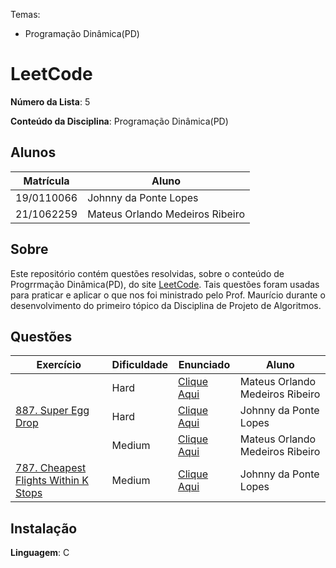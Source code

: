 Temas:
 - Programação Dinâmica(PD)

# LeetCode

**Número da Lista**: 5

**Conteúdo da Disciplina**: Programação Dinâmica(PD)

## Alunos
|Matrícula | Aluno |
| -- | -- |
| 19/0110066  | Johnny da Ponte Lopes |
| 21/1062259 |  Mateus Orlando Medeiros Ribeiro |

## Sobre 
Este repositório contém questões resolvidas, sobre o conteúdo de Progrrmação Dinâmica(PD), do site [LeetCode](https://leetcode.com). Tais questões foram usadas para praticar e aplicar o que nos foi ministrado pelo Prof. Maurício durante o desenvolvimento do primeiro tópico da Disciplina de Projeto de Algoritmos. 

## Questões
| Exercício | Dificuldade | Enunciado | Aluno |
| -- | -- | -- | -- |
| []() | Hard | [Clique Aqui]() | Mateus Orlando Medeiros Ribeiro |
| [887. Super Egg Drop](https://github.com/projeto-de-algoritmos-2024/PD-LeetCode/blob/main/questao2/README.md) | Hard | [Clique Aqui](https://leetcode.com/problems/super-egg-drop/description/) | Johnny da Ponte Lopes |
| []() | Medium | [Clique Aqui]() | Mateus Orlando Medeiros Ribeiro |
| [787. Cheapest Flights Within K Stops](https://github.com/projeto-de-algoritmos-2024/PD-LeetCode/blob/main/questa4/README.md) | Medium | [Clique Aqui](https://leetcode.com/problems/cheapest-flights-within-k-stops/description/) | Johnny da Ponte Lopes |


## Instalação 
**Linguagem**: C


